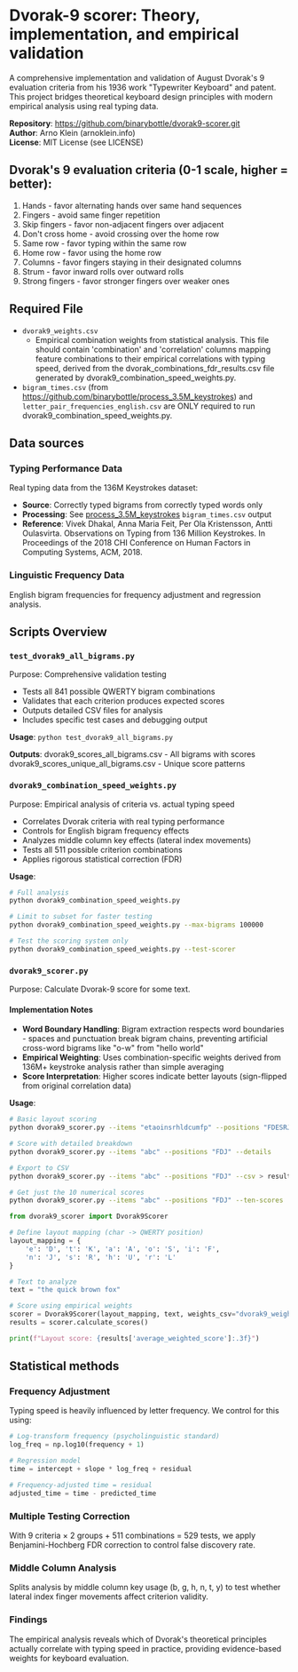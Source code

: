 # Dvorak-9 scorer: Theory, implementation, and empirical validation
A comprehensive implementation and validation of August Dvorak's 9 evaluation criteria from his 1936 work "Typewriter Keyboard" and patent. This project bridges theoretical keyboard design principles with modern empirical analysis using real typing data.

**Repository**: https://github.com/binarybottle/dvorak9-scorer.git  
**Author**: Arno Klein (arnoklein.info)  
**License**: MIT License (see LICENSE)

## Dvorak's 9 evaluation criteria (0-1 scale, higher = better):
1. Hands - favor alternating hands over same hand sequences
2. Fingers - avoid same finger repetition  
3. Skip fingers - favor non-adjacent fingers over adjacent
4. Don't cross home - avoid crossing over the home row
5. Same row - favor typing within the same row
6. Home row - favor using the home row
7. Columns - favor fingers staying in their designated columns
8. Strum - favor inward rolls over outward rolls
9. Strong fingers - favor stronger fingers over weaker ones

## Required File
- `dvorak9_weights.csv` 
  - Empirical combination weights from statistical analysis. This file should contain 'combination' and 'correlation' columns mapping feature combinations to their empirical correlations with typing speed, derived from the dvorak_combinations_fdr_results.csv 
  file generated by dvorak9_combination_speed_weights.py.
- `bigram_times.csv` (from https://github.com/binarybottle/process_3.5M_keystrokes) 
  and `letter_pair_frequencies_english.csv` are ONLY required to run
  dvorak9_combination_speed_weights.py.

## Data sources

### Typing Performance Data
Real typing data from the 136M Keystrokes dataset:
- **Source**: Correctly typed bigrams from correctly typed words only
- **Processing**: See [process_3.5M_keystrokes](https://github.com/binarybottle/process_3.5M_keystrokes) `bigram_times.csv` output
- **Reference**: 
Vivek Dhakal, Anna Maria Feit, Per Ola Kristensson, Antti Oulasvirta. 
Observations on Typing from 136 Million Keystrokes. 
In Proceedings of the 2018 CHI Conference on Human Factors in Computing Systems, ACM, 2018.

### Linguistic Frequency Data
English bigram frequencies for frequency adjustment and regression analysis.

## Scripts Overview

### `test_dvorak9_all_bigrams.py`
Purpose: Comprehensive validation testing
- Tests all 841 possible QWERTY bigram combinations
- Validates that each criterion produces expected scores
- Outputs detailed CSV files for analysis
- Includes specific test cases and debugging output

**Usage**:
`python test_dvorak9_all_bigrams.py`

**Outputs**:
dvorak9_scores_all_bigrams.csv - All bigrams with scores
dvorak9_scores_unique_all_bigrams.csv - Unique score patterns

### `dvorak9_combination_speed_weights.py`
Purpose: Empirical analysis of criteria vs. actual typing speed
- Correlates Dvorak criteria with real typing performance
- Controls for English bigram frequency effects
- Analyzes middle column key effects (lateral index movements)
- Tests all 511 possible criterion combinations
- Applies rigorous statistical correction (FDR)

**Usage**:
```bash
# Full analysis
python dvorak9_combination_speed_weights.py

# Limit to subset for faster testing
python dvorak9_combination_speed_weights.py --max-bigrams 100000

# Test the scoring system only
python dvorak9_combination_speed_weights.py --test-scorer
```

### `dvorak9_scorer.py`
Purpose: Calculate Dvorak-9 score for some text.

#### Implementation Notes
- **Word Boundary Handling**: Bigram extraction respects word boundaries - spaces and punctuation break bigram chains, preventing artificial cross-word bigrams like "o-w" from "hello world"
- **Empirical Weighting**: Uses combination-specific weights derived from 136M+ keystroke analysis rather than simple averaging
- **Score Interpretation**: Higher scores indicate better layouts (sign-flipped from original correlation data)

**Usage**:
```bash
# Basic layout scoring
python dvorak9_scorer.py --items "etaoinsrhldcumfp" --positions "FDESRJKUMIVLA;OW" --text "sample text"

# Score with detailed breakdown
python dvorak9_scorer.py --items "abc" --positions "FDJ" --details

# Export to CSV
python dvorak9_scorer.py --items "abc" --positions "FDJ" --csv > results.csv

# Get just the 10 numerical scores
python dvorak9_scorer.py --items "abc" --positions "FDJ" --ten-scores
```

```python 
from dvorak9_scorer import Dvorak9Scorer

# Define layout mapping (char -> QWERTY position)
layout_mapping = {
    'e': 'D', 't': 'K', 'a': 'A', 'o': 'S', 'i': 'F',
    'n': 'J', 's': 'R', 'h': 'U', 'r': 'L'
}

# Text to analyze
text = "the quick brown fox"

# Score using empirical weights
scorer = Dvorak9Scorer(layout_mapping, text, weights_csv="dvorak9_weights.csv")
results = scorer.calculate_scores()

print(f"Layout score: {results['average_weighted_score']:.3f}")
```

## Statistical methods

### Frequency Adjustment
Typing speed is heavily influenced by letter frequency. We control for this using:
```python
# Log-transform frequency (psycholinguistic standard)
log_freq = np.log10(frequency + 1)

# Regression model
time = intercept + slope * log_freq + residual

# Frequency-adjusted time = residual
adjusted_time = time - predicted_time
```

### Multiple Testing Correction
With 9 criteria × 2 groups + 511 combinations = 529 tests, we apply Benjamini-Hochberg FDR correction to control false discovery rate.

### Middle Column Analysis
Splits analysis by middle column key usage (b, g, h, n, t, y) to test whether lateral index finger movements affect criterion validity.

### Findings
The empirical analysis reveals which of Dvorak's theoretical principles actually correlate with typing speed in practice, providing evidence-based weights for keyboard evaluation.

